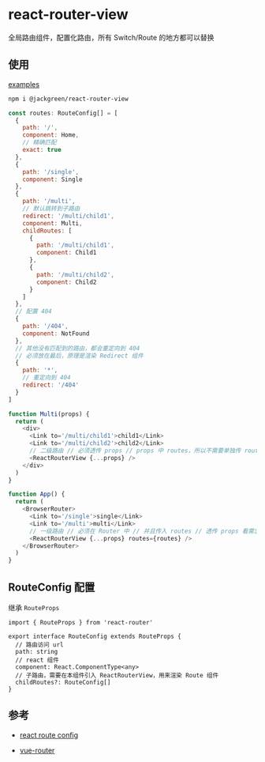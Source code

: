 # react-router-view

全局路由组件，配置化路由，所有 Switch/Route 的地方都可以替换

## 使用

[examples](https://codesandbox.io/s/react-router-view-example-rmf0o?fontsize=14&hidenavigation=1&theme=dark)

```sh
npm i @jackgreen/react-router-view
```

```js
const routes: RouteConfig[] = [
  {
    path: '/',
    component: Home,
    // 精确匹配
    exact: true
  },
  {
    path: '/single',
    component: Single
  },
  {
    path: '/multi',
    // 默认跳转到子路由
    redirect: '/multi/child1',
    component: Multi,
    childRoutes: [
      {
        path: '/multi/child1',
        component: Child1
      },
      {
        path: '/multi/child2',
        component: Child2
      }
    ]
  },
  // 配置 404
  {
    path: '/404',
    component: NotFound
  },
  // 其他没有匹配到的路由，都会重定向到 404
  // 必须放在最后，原理是渲染 Redirect 组件
  {
    path: '*',
    // 重定向到 404
    redirect: '/404'
  }
]

function Multi(props) {
  return (
    <div>
      <Link to='/multi/child1'>child1</Link>
      <Link to='/multi/child2'>child2</Link>
      // 二级路由 // 必须透传 props // props 中 routes，所以不需要单独传 routes
      <ReactRouterView {...props} />
    </div>
  )
}

function App() {
  return (
    <BrowserRouter>
      <Link to='/single'>single</Link>
      <Link to='/multi'>multi</Link>
      // 一级路由 // 必须在 Router 中 // 并且传入 routes // 透传 props 看需求
      <ReactRouterView {...props} routes={routes} />
    </BrowserRouter>
  )
}
```

## RouteConfig 配置

继承 `RouteProps`

```tsx
import { RouteProps } from 'react-router'

export interface RouteConfig extends RouteProps {
  // 路由访问 url
  path: string
  // react 组件
  component: React.ComponentType<any>
  // 子路由，需要在本组件引入 ReactRouterView，用来渲染 Route 组件
  childRoutes?: RouteConfig[]
}
```

## 参考

- [react route config](https://reacttraining.com/react-router/web/example/route-config)

- [vue-router](https://router.vuejs.org/zh/)
